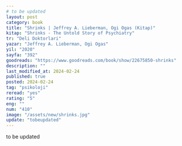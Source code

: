 ```yaml
---
# to be updated
layout: post
category: book
title: "Shrinks | Jeffrey A. Lieberman, Ogi Ogas (Kitap)"
kitap: "Shrinks - The Untold Story of Psychiatry"
tr: "Deli Doktorlari"
yazar: "Jeffrey A. Lieberman, Ogi Ogas"
yil: "2020"
sayfa: "392"
goodreads: "https://www.goodreads.com/book/show/22675850-shrinks"
description: ""
last_modified_at: 2024-02-24
published: true
posted: 2024-02-24
tag: "psikoloji"
reread: "yes"
rating: "5"
eng: ""
num: "410"
image: "/assets/new/shrinks.jpg"
update: "tobeupdated"
---
```


to be updated
